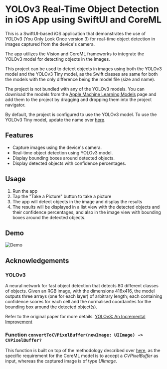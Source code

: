 # YOLOv3 Real-Time Object Detection in iOS App using SwiftUI and CoreML

This is a SwiftUI-based iOS application that demonstrates the use of YOLOv3 (You Only Look Once version 3) for real-time object detection in images captured from the device's camera.

The app utilizes the Vision and CoreML frameworks to integrate the YOLOv3 model for detecting objects in the images.

This project can be used to detect objects in images using both the YOLOv3 model and the YOLOv3 Tiny model, as the Swift classes are same for both the models with the only difference being the model file (size and name).

The project is not bundled with any of the YOLOv3 models. You can download the models from the [Apple Machine Learning Models](https://developer.apple.com/machine-learning/models/) page and add them to the project by dragging and dropping them into the project navigator. 

By default, the project is configured to use the YOLOv3 model.
To use the YOLOv3 Tiny model, update the name over [here](https://github.com/ishaanbedi/YOLOv3Demo/blob/main/YOLOv3Demo/ContentView.swift#L18).



## Features

- Capture images using the device's camera.
- Real-time object detection using YOLOv3 model.
- Display bounding boxes around detected objects.
- Display detected objects with confidence percentages.

## Usage

1. Run the app
2. Tap the "Take a Picture" button to take a picture
3. The app will detect objects in the image and display the results
4. The results will be displayed in a list view with the detected objects and their confidence percentages, and also in the image view with bounding boxes around the detected objects.


## Demo

![Demo](https://res.cloudinary.com/dhfhotfqs/image/upload/v1700807434/Screenshot_2023-11-24_at_12.00.29_PM_nugwpr.png)

## Acknowledgements

### YOLOv3

A neural network for fast object detection that detects 80 different classes of objects. Given an RGB image, with the dimensions 416x416, the model outputs three arrays (one for each layer) of arbitrary length; each containing confidence scores for each cell and the normalised coordaintes for the bounding box around the detected object(s).

Refer to the original paper for more details. [YOLOv3: An Incremental Improvement](https://pjreddie.com/media/files/papers/YOLOv3.pdf)

### Function `convertToCVPixelBuffer(newImage: UIImage) -> CVPixelBuffer?` 

This function is built on top of the methodology described over [here](https://www.hackingwithswift.com/whats-new-in-ios-11), as the specific requirement for the CoreML model is to accept a *CVPixelBuffer* as input, whereas the captured image is of type *UIImage*.
